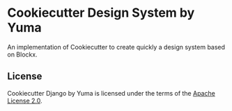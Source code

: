 # Cookiecutter Design System by Yuma

An implementation of Cookiecutter to create quickly a design system based on Blockx.

## License

Cookiecutter Django by Yuma is licensed under the terms of the [Apache License 2.0](LICENSE).
